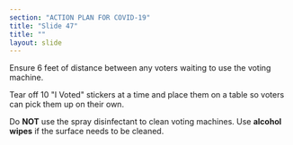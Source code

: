 ```yaml
---
section: "ACTION PLAN FOR COVID-19"
title: "Slide 47"
title: ""
layout: slide
---
```


Ensure 6 feet of distance between any voters waiting to use the voting machine.

Tear off 10 "I Voted" stickers at a time and place them on a table so voters can pick them up on their own.

Do **NOT** use the spray disinfectant to clean voting machines. Use **alcohol wipes** if the surface needs to be cleaned.





